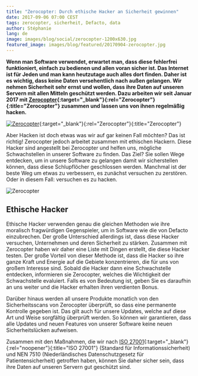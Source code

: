 ```yaml
---
title: "Zerocopter: Durch ethische Hacker an Sicherheit gewinnen"
date: 2017-09-06 07:00 CEST
tags: zerocopter, sicherheit, Defacto, data
author: Stéphanie
lang: de
image: images/blog/social/zerocopter-1200x630.jpg
featured_image: images/blog/featured/20170904-zerocopter.jpg
---
```

**Wenn man Software verwendet, erwartet man, dass diese fehlerfrei funktioniert, einfach zu bedienen und allen voran sicher ist. Das Internet ist für Jeden und man kann heutzutage auch alles dort finden. Daher ist es wichtig, dass keine Daten versehentlich nach außen gelangen. Wir nehmen Sicherheit sehr ernst und wollen, dass ihre Daten auf unseren Servern mit allen Mitteln geschützt werden. Dazu arbeiten wir seit Januar 2017 mit [Zerocopter](https://zerocopter.com/){:target="_blank"}{:rel="Zerocopter"}{:title="Zerocopter"} zusammen und lassen uns von ihnen regelmäßig hacken.**

[![Zerocopter](/images/blog/zerocopter-logo.jpg)](https://zerocopter.com/){:target="_blank"}{:rel="Zerocopter"}{:title="Zerocopter"}

Aber Hacken ist doch etwas was wir auf gar keinen Fall möchten? Das ist richtig! Zerocopter jedoch arbeitet zusammen mit ethischen Hackern.  Diese Hacker sind angestellt bei Zerocopter und helfen uns, mögliche Schwachstellen in unserer Software zu finden. Das Ziel? Sie sollen Wege entdecken, um in unsere Software zu gelangen damit wir sicherstellen können, dass diese Schlupflöcher geschlossen werden. Manchmal ist der beste Weg um etwas zu verbessern, es zunächst versuchen zu zerstören. Oder in diesem Fall: versuchen es zu hacken.

![Zerocopter](/images/blog/zerocopter.jpg)

## Ethische Hacker

Ethische Hacker verwenden genau die gleichen Methoden wie ihre moralisch fragwürdigen Gegenspieler, um in Software wie die von Defacto einzubrechen. Der große Unterschied allerdings ist, dass diese Hacker versuchen, Unternehmen und deren Sicherheit zu stärken. Zusammen mit Zerocopter haben wir daher eine Liste mit Dingen erstellt, die diese Hacker testen. Der große Vorteil von dieser Methode ist, dass die Hacker so ihre ganze Kraft und Energie auf die Gebiete konzentrieren, die für uns von großem Interesse sind. Sobald die Hacker dann eine Schwachstelle entdecken, informieren sie Zerocopter, welches die Wichtigkeit der Schwachstelle evaluiert. Falls es von Bedeutung ist, geben Sie es daraufhin an uns weiter und die Hacker erhalten ihren verdienten Bonus.

Darüber hinaus werden all unsere Produkte monatlich von den Sicherheitsscans von Zerocopter überprüft, so dass eine permanente Kontrolle gegeben ist. Das gilt auch für unsere Updates, welche auf diese Art und Weise sorgfältig überprüft werden. So können wir garantieren, dass alle Updates und neuen Features von unserer Software keine neuen Sicherheitslücken aufweisen.

Zusammen mit den Maßnahmen, die wir nach [ISO 27001](https://www.iso.org/isoiec-27001-information-security.html){:target="_blank"}{:rel="noopener"}{:title="ISO 27001"} (Standard für Informationssicherheit) und NEN 7510 (Niederländisches Datenschutzgesetz für Patientensicherheit) getroffen haben, können Sie daher sicher sein, dass ihre Daten auf unseren Servern gut geschützt sind.
